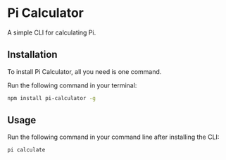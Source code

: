 # Pi Calculator
A simple CLI for calculating Pi.

## Installation
To install Pi Calculator, all you need is one command.

Run the following command in your terminal:

```bash
npm install pi-calculator -g
```

## Usage
Run the following command in your command line after installing the CLI:

```bash
pi calculate
```
